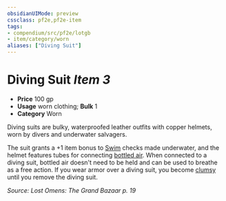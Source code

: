 ```yaml
---
obsidianUIMode: preview
cssclass: pf2e,pf2e-item
tags:
- compendium/src/pf2e/lotgb
- item/category/worn
aliases: ["Diving Suit"]
---
```

# Diving Suit *Item 3*  

- **Price** 100 gp
- **Usage** worn clothing; **Bulk** 1
- **Category** Worn

Diving suits are bulky, waterproofed leather outfits with copper helmets, worn by divers and underwater salvagers.

The suit grants a +1 item bonus to [Swim](../../../rules/actions/swim.md) checks made underwater, and the helmet features tubes for connecting [bottled air](bottled-air.md). When connected to a diving suit, bottled air doesn't need to be held and can be used to breathe as a free action. If you wear armor over a diving suit, you become [clumsy](../../../rules/conditions.md#Clumsy) until you remove the diving suit.

*Source: Lost Omens: The Grand Bazaar p. 19*